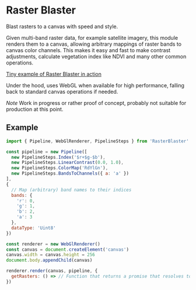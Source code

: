 # Raster Blaster

Blast rasters to a canvas with speed and style.

Given multi-band raster data, for example satellite imagery, this module renders them to a canvas, allowing arbitrary mappings of raster bands to canvas color channels. This makes it easy and fast to make contrast adjustments, calculate vegetation index like NDVI and many other common operations.

[Tiny example of Raster Blaster in action](https://www.liedman.net/raster-blaster/)

Under the hood, uses WebGL when available for high performance, falling back to standard canvas operations if needed.

_Note_ Work in progress or rather proof of concept, probably not suitable for production at this point.

## Example

```js
import { Pipeline, WebGlRenderer, PipelineSteps } from 'RasterBlaster'

const pipeline = new Pipeline([
  new PipelineSteps.Index('$r+$g-$b'),
  new PipelineSteps.LinearContrast(0.0, 1.0),
  new PipelineSteps.ColorMap('RdYlGn'),
  new PipelineSteps.BandsToChannels({ a: 'a' })
],
{
  // Map (arbitrary) band names to their indices
  bands: {
    'r': 0,
    'g': 1,
    'b': 2,
    'a': 3
  },
  dataType: 'Uint8'
})

const renderer = new WebGlRenderer()
const canvas = document.createElement('canvas')
canvas.width = canvas.height = 256
document.body.appendChild(canvas)

renderer.render(canvas, pipeline, {
  getRasters: () => // Function that returns a promise that resolves to an array of typed arrays, one for each band
})
```

